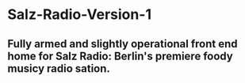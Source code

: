 # Salz-Radio-Version-1
## Fully armed and slightly operational front end home for Salz Radio: Berlin's premiere foody musicy radio sation. 
